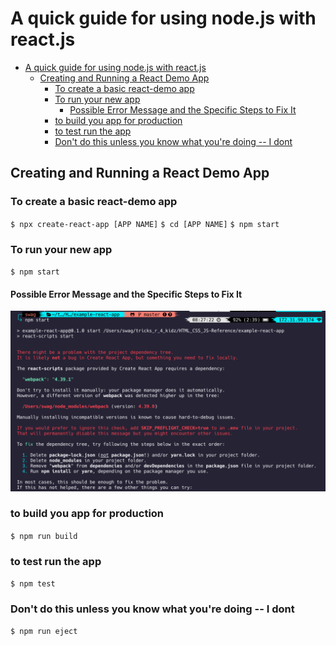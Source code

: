 # A quick guide for using node.js with react.js

- [A quick guide for using node.js with react.js](#a-quick-guide-for-using-nodejs-with-reactjs)
  - [Creating and Running a React Demo App](#creating-and-running-a-react-demo-app)
    - [To create a basic react-demo app](#to-create-a-basic-react-demo-app)
    - [To run your new app](#to-run-your-new-app)
      - [Possible Error Message and the Specific Steps to Fix It](#possible-error-message-and-the-specific-steps-to-fix-it)
    - [to build you app for production](#to-build-you-app-for-production)
    - [to test run the app](#to-test-run-the-app)
    - [Don't do this unless you know what you're doing -- I dont](#dont-do-this-unless-you-know-what-youre-doing----i-dont)

## Creating and Running a React Demo App

### To create a basic react-demo app

`$ npx create-react-app [APP NAME]`
`$ cd [APP NAME]`
`$ npm start`

### To run your new app

`$ npm start`

#### Possible Error Message and the Specific Steps to Fix It

![npm start Error1](errors-you-may-encounter-and-whatnot/npx-start-error1.png "npm start error1")

### to build you app for production

`$ npm run build`

### to test run the app

`$ npm test`

### Don't do this unless you know what you're doing -- I dont

`$ npm run eject`
